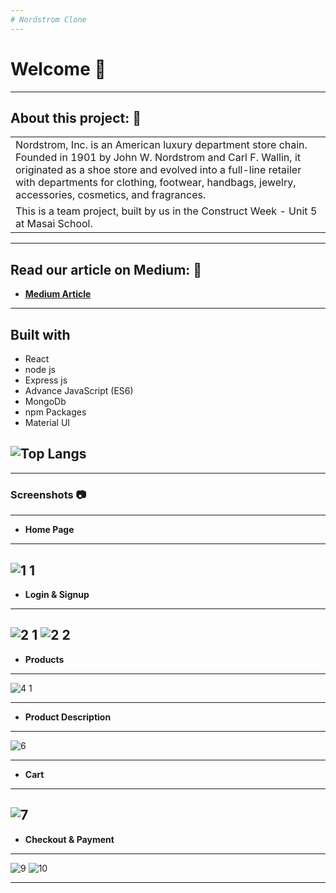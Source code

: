 ```yaml
---
# Nordstrom Clone
---
```


# Welcome 👋

---

## About this project: 🙌
<table>
<tr>
<td>
Nordstrom, Inc. is an American luxury department store chain. Founded in 1901 by John W. Nordstrom and Carl F. Wallin, it originated as a shoe store and evolved into a full-line retailer with departments for clothing, footwear, handbags, jewelry, accessories, cosmetics, and fragrances.
</td>
</tr>
<tr>
<td>
This is a team project, built by us in the Construct Week - Unit 5 at Masai School.
</td>
</tr>
</table>

---

## Read our article on Medium: 🙌
- **[Medium Article](https://medium.com/@codertarun328/nordstrom-clone-last-collaborative-project-at-masai-school-52fcc567641)**

---

## Built with 

- React
- node js
- Express js
- Advance JavaScript (ES6)
- MongoDb
- npm Packages
- Material UI

![Top Langs](https://github-readme-stats.vercel.app/api/top-langs/?username=AhirwarTarun27&hide=html&theme=tokyonight)
---

---


### Screenshots :camera:

---
- **Home Page**
---
![1 1](https://user-images.githubusercontent.com/91532627/157957975-98d86f49-4e77-4054-9e98-6e05cfa9a922.png)
---
- **Login & Signup**
---
![2 1](https://user-images.githubusercontent.com/91532627/157957972-54143c1b-2e7a-4afc-81c2-8cad542e86de.jpeg)
![2 2](https://user-images.githubusercontent.com/91532627/157957973-f2807d61-9925-4dd4-a05d-64e53560b43e.jpeg)
---
- **Products**
---
![4 1](https://user-images.githubusercontent.com/91532627/157957971-a0ca3744-053d-4d0f-ab51-285ecb761b75.jpeg)

---
- **Product Description**
---
![6](https://user-images.githubusercontent.com/91532627/157957969-1cb34e91-252c-4093-ab9a-47a52ea45a76.jpeg)

---
- **Cart**
---
![7](https://user-images.githubusercontent.com/91532627/157957968-1381c16b-7a01-4b30-ba88-1a7d850ce467.jpeg)
---
- **Checkout & Payment**
---
![9](https://user-images.githubusercontent.com/91532627/157957964-98538410-3430-4d62-bc8a-788c7f8e7679.jpeg)
![10](https://user-images.githubusercontent.com/91532627/157957978-c759d7a0-939a-44df-9da8-6b32ea31be93.jpeg)

---



